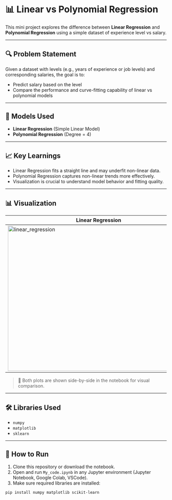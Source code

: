 # 📊 Linear vs Polynomial Regression

This mini project explores the difference between **Linear Regression** and **Polynomial Regression** using a simple dataset of experience level vs salary.

---

## 🔍 Problem Statement

Given a dataset with levels (e.g., years of experience or job levels) and corresponding salaries, the goal is to:
- Predict salary based on the level
- Compare the performance and curve-fitting capability of linear vs polynomial models

---

## 🧠 Models Used

- **Linear Regression** (Simple Linear Model)
- **Polynomial Regression** (Degree = 4)

---

## 📈 Key Learnings

- Linear Regression fits a straight line and may underfit non-linear data.
- Polynomial Regression captures non-linear trends more effectively.
- Visualization is crucial to understand model behavior and fitting quality.

---

## 📊 Visualization

| Linear Regression | Polynomial Regression |
|-------------------|-----------------------|
| <img width="567" height="453"  alt="linear_regression" src="https://github.com/user-attachments/assets/73a45100-5228-4093-8ac4-3ddf3ab2bd0d" /> |  <img width="567" height="453" alt="polynomial_regression" src="https://github.com/user-attachments/assets/94e3171e-6d7d-4e16-838c-58fb057274ba" />|


> 📌 Both plots are shown side-by-side in the notebook for visual comparison.

---

## 🛠️ Libraries Used

- `numpy`
- `matplotlib`
- `sklearn`

---

## 🚀 How to Run

1. Clone this repository or download the notebook.
2. Open and run `My_code.ipynb` in any Jupyter environment (Jupyter Notebook, Google Colab, VSCode).
3. Make sure required libraries are installed:

```bash
pip install numpy matplotlib scikit-learn
